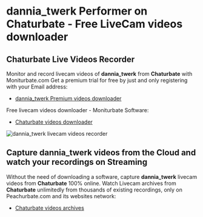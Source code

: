 # dannia_twerk Performer on Chaturbate - Free LiveCam videos downloader

## Chaturbate Live Videos Recorder

Monitor and record livecam videos of **dannia_twerk** from **Chaturbate** with Moniturbate.com
Get a premium trial for free by just and only registering with your Email address:
* [dannia_twerk Premium videos downloader](https://moniturbate.com/request-demo-licence-key.html)

Free livecam videos downloader - Moniturbate Software:
* [Chaturbate videos downloader](https://moniturbate.com/moniturbate-download-software.html)

![dannia_twerk livecam videos recorder](https://peachurnet.com/templates/moniturbate-software.png)


## Capture dannia_twerk videos from the Cloud and watch your recordings on Streaming

Without the need of downloading a software, capture **dannia_twerk** livecam videos from **Chaturbate** 100% online.
Watch Livecam archives from **Chaturbate** unlimitedly from thousands of existing recordings, only on Peachurbate.com and its websites network:
* [Chaturbate videos archives](https://peachurnet.com/)